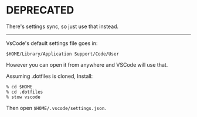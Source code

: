 # DEPRECATED

There's settings sync, so just use that instead. 

* * * 

VsCode's default settings file goes in: 

~~~~~
$HOME/Library/Application Support/Code/User
~~~~~

However you can open it from anywhere and VSCode will use that. 

Assuming .dotfiles is cloned, Install: 

~~~~~
% cd $HOME
% cd .dotfiles
% stow vscode
~~~~~

Then open `$HOME/.vscode/settings.json`.
